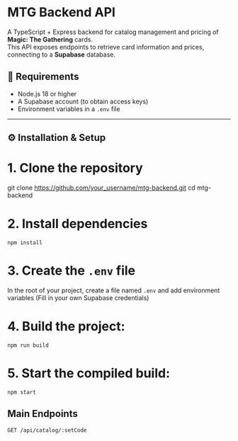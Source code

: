 # MTG Backend API

A TypeScript + Express backend for catalog management and pricing of **Magic: The Gathering** cards.  
This API exposes endpoints to retrieve card information and prices, connecting to a **Supabase** database.

## 🚀 Requirements

- Node.js 18 or higher
- A Supabase account (to obtain access keys)
- Environment variables in a `.env` file

---

## ⚙️ Installation & Setup


# 1. Clone the repository
git clone https://github.com/your_username/mtg-backend.git
cd mtg-backend

# 2. Install dependencies
```
npm install
```

# 3. Create the `.env` file
In the root of your project, create a file named `.env` and add environment variables (Fill in your own Supabase credentials)

# 4. Build the project:
```
npm run build
```

# 5. Start the compiled build:
```
npm start
```


##  Main Endpoints
```
GET /api/catalog/:setCode
```